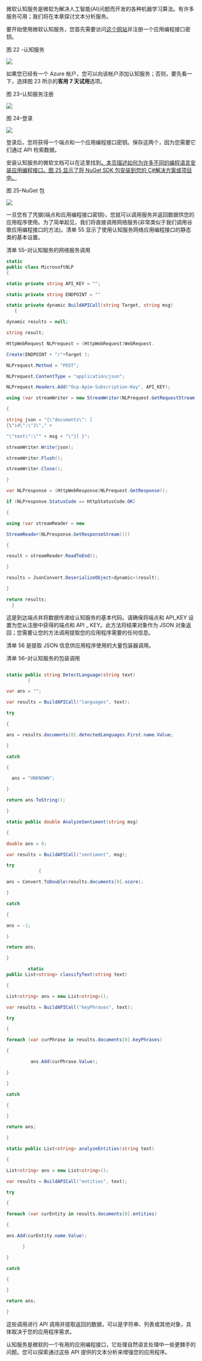微软认知服务是微软为解决人工智能(AI)问题而开发的各种机器学习算法。有许多服务可用；我们将在本章探讨文本分析服务。

要开始使用微软认知服务，您首先需要访问[这个网站](https://azure.microsoft.com/en-us/try/cognitive-services/)并注册一个应用编程接口密钥。

图 22 -认知服务

![](img/image020.jpg)

如果您已经有一个 Azure 帐户，您可以向该帐户添加认知服务；否则，要先看一下，选择图 23 所示的**客用 7 天试用**选项。

图 23–认知服务注册

![](img/image021.jpg)

图 24–登录

![](img/image022.png)

登录后，您将获得一个端点和一个应用编程接口密钥。保存这两个，因为您需要它们通过 API 检索数据。

安装认知服务的微软文档可以在这里找到[。本页描述如何为许多不同的编程语言安装应用编程接口。图 25 显示了将 NuGet SDK 包安装到您的 C#解决方案或项目中。](https://docs.microsoft.com/en-us/azure/cognitive-services/text-analytics/quickstarts/csharp)

图 25–NuGet 包

![](img/image023.jpg)

一旦您有了凭据(端点和应用编程接口密钥)，您就可以调用服务并返回数据供您的应用程序使用。为了简单起见，我们将直接调用网络服务(非常类似于我们调用谷歌应用编程接口的方法)。清单 55 显示了使用认知服务网络应用编程接口的静态类的基本设置。

清单 55–对认知服务的网络服务调用

```cs
static
public class MicrosoftNLP
{

static private string API_KEY = "";

static private string ENDPOINT = ""

static private dynamic BuildAPICall(string Target, string msg)
   {

dynamic results = null;

string result;

HttpWebRequest NLPrequest = (HttpWebRequest)WebRequest.

Create(ENDPOINT + "/"+Target );

NLPrequest.Method = "POST";

NLPrequest.ContentType = "application/json";

NLPrequest.Headers.Add("Ocp-Apim-Subscription-Key", API_KEY);

using (var streamWriter = new StreamWriter(NLPrequest.GetRequestStream()))

{

string json = "{\"documents\": [
{\"id\":\"1\"," +

"\"text\":\"" + msg + "\"}] }";

streamWriter.Write(json);

streamWriter.Flush();

streamWriter.Close();

}

var NLPresponse = (HttpWebResponse)NLPrequest.GetResponse();

if (NLPresponse.StatusCode == HttpStatusCode.OK)

{

using (var streamReader = new 

StreamReader(NLPresponse.GetResponseStream()))

{

result = streamReader.ReadToEnd();

}

results = JsonConvert.DeserializeObject<dynamic>(result);

}

return results;
  }

```

这是到达端点并将数据传递给认知服务的基本代码。请确保将端点和 API_KEY 设置为您从注册中获得的端点和 API _ KEY。此方法将结果对象作为 JSON 对象返回；您需要让您的方法调用提取您的应用程序需要的任何信息。

清单 56 是提取 JSON 信息供应用程序使用的大量包装器调用。

清单 56–对认知服务的包装调用

```cs

static public string DetectLanguage(string text)
        {

var ans = "";

var results = BuildAPICall("languages", text);

try

{

ans = results.documents[0].detectedLanguages.First.name.Value;

}

catch

{

  ans = "UNKNOWN";

}

return ans.ToString();

}

static public double AnalyzeSentiment(string msg)

{

double ans = 0;

var results = BuildAPICall("sentiment", msg);

try
            {

ans = Convert.ToDouble(results.documents[0].score);

}

catch

{

ans = -1;

}

return ans;

}

        static
public List<string> classifyText(string text)

{

List<string> ans = new List<string>();

var results = BuildAPICall("keyPhrases", text);

try

{

foreach (var curPhrase in results.documents[0].keyPhrases)

{

         ans.Add(curPhrase.Value);

}

}

catch

{

}

return ans;

}

static public List<string> analyzeEntities(string text)

{

List<string> ans = new List<string>();

var results = BuildAPICall("entities", text);

try

{

foreach (var curEntity in results.documents[0].entities)

{

ans.Add(curEntity.name.Value);

      }

}

catch

{

}

return ans;

}

```

这些调用进行 API 调用并提取返回的数据，可以是字符串、列表或其他对象，具体取决于您的应用程序需求。

认知服务是微软的一个有用的应用编程接口，它处理自然语言处理中一些更棘手的问题。您可以探索通过这些 API 提供的文本分析来增强您的应用程序。